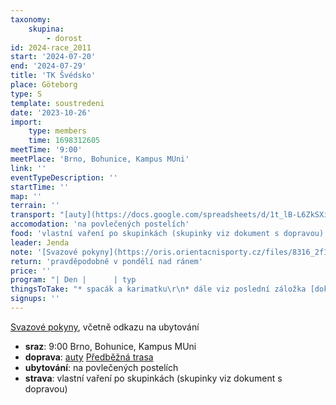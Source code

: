 ```yaml
---
taxonomy:
    skupina:
        - dorost
id: 2024-race_2011
start: '2024-07-20'
end: '2024-07-29'
title: 'TK Švédsko'
place: Göteborg
type: S
template: soustredeni
date: '2023-10-26'
import:
    type: members
    time: 1698312605
meetTime: '9:00'
meetPlace: 'Brno, Bohunice, Kampus MUni'
link: ''
eventTypeDescription: ''
startTime: ''
map: ''
terrain: ''
transport: "[auty](https://docs.google.com/spreadsheets/d/1t_lB-L6ZkSXi2_BOFhV8INs1GewgWcfhwnxOvSsZsss/edit?gid=0#gid=0)\r\n[Předběžná trasa](https://maps.app.goo.gl/f8ckR6unajxbWegTA)"
accomodation: 'na povlečených postelích'
food: 'vlastní vaření po skupinkách (skupinky viz dokument s dopravou)'
leader: Jenda
note: '[Svazové pokyny](https://oris.orientacnisporty.cz/files/8316_2f1fc59e06b991bc4b81cc7f92bb52a6.pdf), včetně odkazu na ubytování'
return: 'pravděpodobně v pondělí nad ránem'
price: ''
program: "| Den |      | typ                                           | mapa              | rychlost        | parkování                    |\r\n|-----|------|-----------------------------------------------|-------------------|-----------------|------------------------------|\r\n| so  | dopo | cesta                                       |                             |                   |                                    |\r\n|     | odpo | cesta, klusík a trajekt                |                            |                     |                                  |\r\n| ne | dopo | spaní na pláži                         |                             |                       |                                            |\r\n|     | odpo | starter                                  | Björnåsberget         | volně            | z ubytka  |\r\n| po  | dopo | linie + middle                           | Bertilssons  | volně/středně     | https://mapy.cz/s/cokavatajo   |\r\n|     | odpo | o-intervals                                    |   Säve               |   rychle       |  https://mapy.cz/s/felanaguvo                             |\r\n| út  | dopo | okruhy                                       | Getryggen             | rychle      |   https://mapy.cz/s/fupadofebo      |\r\n|     | odpo |                                               |       |  |                                     |\r\n| st  | dopo | long/short                             | Rannebergen  |           | https://mapy.cz/s/hovodapaja     |\r\n|     | odpo | long                                        | Rannebergen  |           |   https://mapy.cz/s/rezekuhefe    |\r\n| čt  | dopo | diamond                        | Årekärr-Labacka  |            | https://mapy.cz/s/lekuzapeju  |\r\n|     | odpo | (dobrovolný) long                      | Årekärr-Labacka  |        | https://mapy.cz/s/lekuzapeju |\r\n| pá  | dopo | middle                | Smörvattnet |         | https://mapy.cz/s/jomudanopo  |\r\n|     | odpo | long                                  | Lexby  |                      |  https://mapy.cz/s/kukuhuzage   |\r\n| so  | dopo | one-man-relay                        | Lexbydal |           |  https://mapy.cz/s/polozumezo   |\r\n|     | odpo | třeba něco                                     |          |            |  |\r\n| ne  | dopo | taky třeba něco                                 |   |          |                              |\r\n|     | odpo | cesta domů :-(                         |  |           |                              |"
thingsToTake: "* spacák a karimatku\r\n* dále viz poslední záložka [dokumentu s vařením a dopravou](https://docs.google.com/spreadsheets/d/1t_lB-L6ZkSXi2_BOFhV8INs1GewgWcfhwnxOvSsZsss/edit?gid=1116009818#gid=1116009818)"
signups: ''
---
```


[Svazové pokyny](https://oris.orientacnisporty.cz/files/8316_2f1fc59e06b991bc4b81cc7f92bb52a6.pdf), včetně odkazu na ubytování
* **sraz**: 9:00 Brno, Bohunice, Kampus MUni
* **doprava**: [auty](https://docs.google.com/spreadsheets/d/1t_lB-L6ZkSXi2_BOFhV8INs1GewgWcfhwnxOvSsZsss/edit?gid=0#gid=0)
[Předběžná trasa](https://maps.app.goo.gl/f8ckR6unajxbWegTA)
* **ubytování**: na povlečených postelích
* **strava**: vlastní vaření po skupinkách (skupinky viz dokument s dopravou)
